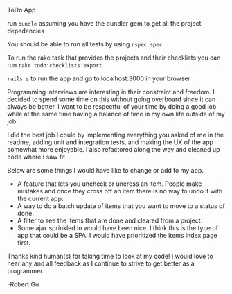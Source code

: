 ToDo App

run `bundle` assuming you have the bundler gem to get all the project depedencies

You should be able to run all tests by using `rspec spec`  

To run the rake task that provides the projects and their checklists you can run `rake todo:checklists:export`   

`rails s` to run the app and go to localhost:3000 in your browser 

Programming interviews are interesting in their constraint and freedom.  I decided to spend 
some time on this without going overboard since it can always be better.  I want to be respectful of your time
by doing a good job while at the same time having a balance of time in my own life outside of my job.

I did the best job I could by implementing everything you asked of me in the readme, adding unit and integration tests,
and making the UX of the app somewhat more enjoyable. I also refactored along the way and cleaned up code where I saw fit.

Below are some things I would have like to change or add to my app.

* A feature that lets you uncheck or uncross an item.  People make mistakes and once they cross off an item there is no way to undo it with the current app.
* A way to do a batch update of items that you want to move to a status of done.
* A filter to see the items that are done and cleared from a project.
* Some ajax sprinkled in would have been nice. I think this is the type of app that could be a SPA. I would have prioritized the items index page first.
  

Thanks kind human(s) for taking time to look at my code!  I would love to hear any and all feedback as I continue to strive to get better as a programmer.  

-Robert Gu
